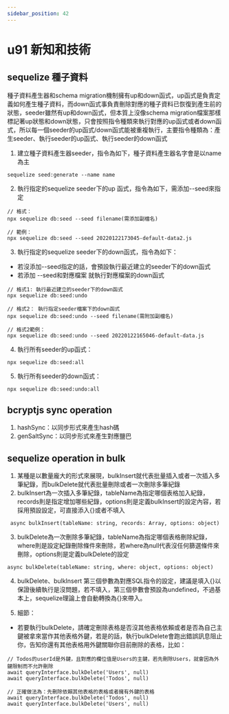 ```yaml
---
sidebar_position: 42
---
```


# u91 新知和技術 


## sequelize 種子資料
種子資料產生器和schema migration機制擁有up和down函式，up函式是負責定義如何產生種子資料，而down函式事負責刪除對應的種子資料已恢復到產生前的狀態，seeder雖然有up和down函式，但本質上沒像schema migration檔案那樣標記著up狀態和down狀態，只會按照指令種類來執行對應的up函式或者down函式，所以每一個seeder的up函式/down函式能被重複執行，主要指令種類為：產生seeder、執行seeder的up函式、執行seeder的down函式
1. 建立種子資料產生器seeder，指令為如下，種子資料產生器名字會是以name為主
```
sequelize seed:generate --name name
```
2. 執行指定的sequelize seeder下的up 函式，指令為如下，需添加--seed來指定
```
// 格式：
npx sequelize db:seed --seed filename(需添加副檔名)

// 範例：
npx sequelize db:seed --seed 20220122173045-default-data2.js
```
3. 執行指定的sequelize seeder下的down函式，指令為如下：
  - 若沒添加--seed指定的話，會預設執行最近建立的seeder下的down函式
  - 若添加 --seed和對應檔案 就執行對應檔案的down函式
```
// 格式1: 執行最近建立的seeder下的down函式
npx sequelize db:seed:undo

// 格式2： 執行指定seeder檔案下的down函式
npx sequelize db:seed:undo --seed filename(需附加副檔名)

// 格式2範例：
npx sequelize db:seed:undo --seed 20220122165046-default-data.js
```

4. 執行所有seeder的up函式：
```
npx sequelize db:seed:all
```

5. 執行所有seeder的down函式：
```
npx sequelize db:seed:undo:all
```

## bcryptjs sync operation
1. hashSync：以同步形式來產生hash碼
2. genSaltSync：以同步形式來產生對應鹽巴

## sequelize operation in bulk
1. 某種是以數量龐大的形式來展現，bulkInsert就代表批量插入或者一次插入多筆紀錄，而bulkDelete就代表批量刪除或者一次刪除多筆紀錄
2. bulkInsert為一次插入多筆紀錄，tableName為指定哪個表格加入紀錄，records則是指定增加哪些紀錄，options則是定義bulkInsert的設定內容，若採用預設設定，可直接添入{}或者不填入
```
 async bulkInsert(tableName: string, records: Array, options: object)
```

3. bulkDelete為一次刪除多筆紀錄，tableName為指定哪個表格刪除紀錄，where則是設定紀錄刪除條件來刪除，若where為null代表沒任何篩選條件來刪除，options則是定義bulkDelete的設定
```
async bulkDelete(tableName: string, where: object, options: object)
```

4. bulkDelete、bulkInsert 第三個參數為對應SQL指令的設定，建議是填入{}以保證後續執行是沒問題，若不填入，第三個參數會預設為undefined，不過基本上，sequelize理論上會自動轉換為{}來帶入。

5. 細節：
  - 若要執行bulkDelete，請確定刪除表格是否沒其他表格依賴或者是否為自己主鍵被拿來當作其他表格外鍵，若是的話，執行bulkDelete會跑出錯誤訊息阻止你，告知你還有其他表格用外鍵關聯你目前刪除的表格，比如：
  ```
  // Todos的userId是外鍵，且對應的欄位值是Users的主鍵，若先刪除Users，就會因為外鍵限制而不允許刪除
  await queryInterface.bulkDelete('Users', null)
  await queryInterface.bulkDelete('Todos', null)

  // 正確做法為：先刪除依賴其他表格的表格或者擁有外鍵的表格
  await queryInterface.bulkDelete('Todos', null)
  await queryInterface.bulkDelete('Users', null)
  ```